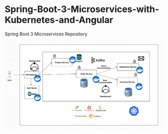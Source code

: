 # Spring-Boot-3-Microservices-with-Kubernetes-and-Angular
Spring Boot 3 Microservices Repository

![My Image](image/img.png)
